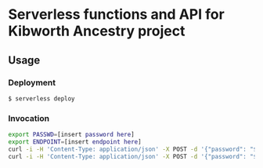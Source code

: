# Serverless functions and API for Kibworth Ancestry project

## Usage

### Deployment

```
$ serverless deploy
```


### Invocation

```bash
export PASSWD=[insert password here]
export ENDPOINT=[insert endpoint here]
curl -i -H 'Content-Type: application/json' -X POST -d '{"password": "$PASSWD"}' https://$ENDPOINT/stop_rds
curl -i -H 'Content-Type: application/json' -X POST -d '{"password": "$PASSWD"}' https:/$ENDPOINT/restore_rds
```
